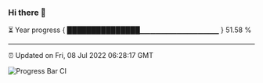 ### Hi there 👋

⏳ Year progress { ███████████████▁▁▁▁▁▁▁▁▁▁▁▁▁▁▁ } 51.58 %

---

⏰ Updated on Fri, 08 Jul 2022 06:28:17 GMT

![Progress Bar CI](https://github.com/ZhaoGui/ZhaoGui/workflows/Progress%20Bar%20CI/badge.svg)
